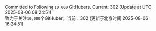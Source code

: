 Committed to Following `10,000` GitHubers. Current: <!-- FOLLOWING_COUNT -->302<!-- FOLLOWING_COUNT --> (Update at UTC <!-- LAST_UPDATED -->2025-08-06 08:24:51<!-- LAST_UPDATED -->)<br>
致力于关注`10,000`个GitHuber。当前：<!-- FOLLOWING_COUNT -->302<!-- FOLLOWING_COUNT --> (更新于北京时间 <!-- LAST_UPDATED_CST -->2025-08-06 16:24:51<!-- LAST_UPDATED_CST -->)
